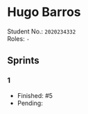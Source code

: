 # Hugo Barros   

Student No.: `2020234332`  
Roles: `-`

## Sprints

### 1

* Finished: #5
* Pending:
